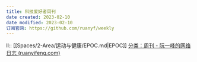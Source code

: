 ```yaml
---
title: 科技爱好者周刊
date created: 2023-02-10
date modified: 2023-02-10
订阅官网: https://github.com/ruanyf/weekly
---
```

ll:: [[Spaces/2-Area/运动与健康/EPOC.md|EPOC]]
[分类：周刊 - 阮一峰的网络日志 (ruanyifeng.com)](https://www.ruanyifeng.com/blog/weekly/)